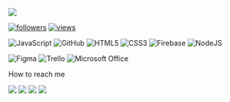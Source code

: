 


<img src="https://readme-typing-svg.demolab.com/?lines=Front-End Developer; Always%20learning%20new%20things&font=Fira%20Code&center=true&width=440&height=45&color=7230B4 &v Center=true&size=22&pause=1000" /></a>

<a href="https://github.com/KatyaLJ?tab=followers"><img alt="followers" title="Follow me on Github" src="https://custom-icon-badges.demolab.com/github/followers/KatyaLJ?color=236ad3&labelColor=1155ba&style=for-the-badge&logo=person-add&label=Follow&logoColor=white"/></a>
<a href="https://github.com/KatyaLJ/Simple-View-Counter"><img alt="views" title="GitHub profile views" src="https://komarev.com/ghpvc/?username=KatyaLJ&style=for-the-badge&color=DFD947&labelColor=EEE517&logo=star/custom-icon-badges.demolab.com/github"/></a>


![JavaScript](https://img.shields.io/badge/javascript-%23323330.svg?style=for-the-badge&logo=javascript&logoColor=%23F7DF1E)
![GitHub](https://img.shields.io/badge/github-%23121011.svg?style=for-the-badge&logo=github&logoColor=white)
![HTML5](https://img.shields.io/badge/html5-%23E34F26.svg?style=for-the-badge&logo=html5&logoColor=white)
![CSS3](https://img.shields.io/badge/css3-%231572B6.svg?style=for-the-badge&logo=css3&logoColor=white)
![Firebase](https://img.shields.io/badge/Firebase-039BE5?style=for-the-badge&logo=Firebase&logoColor=white)
![NodeJS](https://img.shields.io/badge/node.js-6DA55F?style=for-the-badge&logo=node.js&logoColor=white)

![Figma](https://img.shields.io/badge/figma-%23F24E1E.svg?style=for-the-badge&logo=figma&logoColor=white)
![Trello](https://img.shields.io/badge/Trello-%23026AA7.svg?style=for-the-badge&logo=Trello&logoColor=white)
![Microsoft Office](https://img.shields.io/badge/Microsoft_Office-D83B01?style=for-the-badge&logo=microsoft-office&logoColor=white)


How to reach me

<a href="https://www.linkedin.com/in/katya-laso/" target="_blank"><img src="https://img.shields.io/badge/linkedin-%230077B5.svg?style=for-the-badge&logo=linkedin&logoColor=white"></a>
<a href="https://github.com/KatyaLJ" target="_blank"><img src="https://img.shields.io/badge/github-%23121011.svg?style=for-the-badge&logo=github&logoColor=white"></a>
<a href="https://app.slack.com/client/T0NNB6T0R/C0NNB4N5N" target="_blank"><img src="https://img.shields.io/badge/Slack-4A154B?style=for-the-badge&logo=slack&logoColor=white)"></a>
<a href="katya.laso.jacome@gmail.com" target="_blank"><img src="https://img.shields.io/badge/Gmail-D14836?style=for-the-badge&logo=gmail&logoColor=white"></a>



<!---
KatyaLJ/KatyaLJ is a ✨ special ✨ repository because its `README.md` (this file) appears on your GitHub profile.
You can click the Preview link to take a look at your changes.
--->
